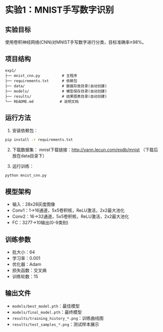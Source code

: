 # 实验1：MNIST手写数字识别

## 实验目标
使用卷积神经网络(CNN)对MNIST手写数字进行分类，目标准确率≥98%。

## 项目结构
```
exp1/
├── mnist_cnn.py          # 主程序
├── requirements.txt      # 依赖包
├── data/                 # 数据存放目录(自动创建)
├── models/               # 模型保存目录(自动创建)
├── results/              # 结果图表目录(自动创建)
└── README.md            # 说明文档
```

## 运行方法

1. 安装依赖包：
```bash
pip install -r requirements.txt
```

2. 下载数据集：
mnist下载链接：http://yann.lecun.com/exdb/mnist （下载后放在data目录下）

2. 运行训练：
```bash
python mnist_cnn.py
```

## 模型架构
- 输入：28x28灰度图像
- Conv1：1→16通道，5x5卷积核，ReLU激活，2x2最大池化
- Conv2：16→32通道，5x5卷积核，ReLU激活，2x2最大池化  
- FC：32*7*7→10输出(0-9类别)

## 训练参数
- 批大小：64
- 学习率：0.001
- 优化器：Adam
- 损失函数：交叉熵
- 训练轮数：15

## 输出文件
- `models/best_model.pth`：最佳模型
- `models/final_model.pth`：最终模型
- `results/training_history_*.png`：训练曲线图
- `results/test_samples_*.png`：测试样本展示 